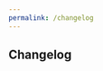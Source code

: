 ```yaml
---
permalink: /changelog
---
```


<section id="banner">
	<h2>Changelog</h2>
	<p></p>
</section>
<section id="one" class="wrapper style1">
	<div class="container" id="releases">
	</div>
</section>
<script src="https://cdn.rawgit.com/showdownjs/showdown/1.9.0/dist/showdown.min.js"></script>
<script src="{{ '/assets/js/changelog.js' | absolute_url}}"></script>